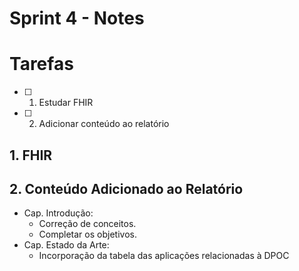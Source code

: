 # Sprint 4 - Notes 

# Tarefas

- [ ]  1. Estudar FHIR
   
- [ ]  2. Adicionar conteúdo ao relatório




## 1. FHIR


## 2. Conteúdo Adicionado ao Relatório

 - Cap. Introdução:
   - Correção de conceitos.
   - Completar os objetivos.
 - Cap. Estado da Arte:
   - Incorporação da tabela das aplicações relacionadas à DPOC



  


